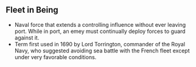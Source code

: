 Fleet in Being
--------------

* Naval force that extends a controlling influence without ever leaving port. While in port, an emey must continually deploy forces to guard against it.
* Term first used in 1690 by Lord Torrington, commander of the Royal Navy, who suggested avoiding sea battle with the French fleet except under very favorable conditions.
